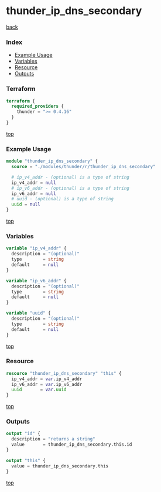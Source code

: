 # thunder_ip_dns_secondary

[back](../thunder.md)

### Index

- [Example Usage](#example-usage)
- [Variables](#variables)
- [Resource](#resource)
- [Outputs](#outputs)

### Terraform

```terraform
terraform {
  required_providers {
    thunder = ">= 0.4.16"
  }
}
```

[top](#index)

### Example Usage

```terraform
module "thunder_ip_dns_secondary" {
  source = "./modules/thunder/r/thunder_ip_dns_secondary"

  # ip_v4_addr - (optional) is a type of string
  ip_v4_addr = null
  # ip_v6_addr - (optional) is a type of string
  ip_v6_addr = null
  # uuid - (optional) is a type of string
  uuid = null
}
```

[top](#index)

### Variables

```terraform
variable "ip_v4_addr" {
  description = "(optional)"
  type        = string
  default     = null
}

variable "ip_v6_addr" {
  description = "(optional)"
  type        = string
  default     = null
}

variable "uuid" {
  description = "(optional)"
  type        = string
  default     = null
}
```

[top](#index)

### Resource

```terraform
resource "thunder_ip_dns_secondary" "this" {
  ip_v4_addr = var.ip_v4_addr
  ip_v6_addr = var.ip_v6_addr
  uuid       = var.uuid
}
```

[top](#index)

### Outputs

```terraform
output "id" {
  description = "returns a string"
  value       = thunder_ip_dns_secondary.this.id
}

output "this" {
  value = thunder_ip_dns_secondary.this
}
```

[top](#index)